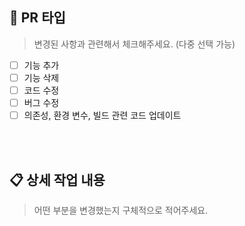 ## 📌 PR 타입

> 변경된 사항과 관련해서 체크해주세요. (다중 선택 가능)

- [ ] 기능 추가
- [ ] 기능 삭제
- [ ] 코드 수정
- [ ] 버그 수정
- [ ] 의존성, 환경 변수, 빌드 관련 코드 업데이트

<br /><br />

## 📋 상세 작업 내용

> 어떤 부분을 변경했는지 구체적으로 적어주세요.
